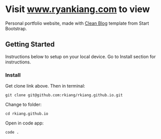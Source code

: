 # Visit www.ryankiang.com to view

Personal portfolio website, made with [Clean Blog](https://startbootstrap.com/template-overviews/clean-blog/) template from Start Bootstrap.

## Getting Started

Instructions below to setup on your local device. Go to Install section for instructions.

### Install

Get clone link above.
Then in terminal:
```
git clone git@github.com:rkiang/rkiang.github.io.git
```
Change to folder:
```
cd rkiang.github.io
```
Open in code app:
```
code .
```